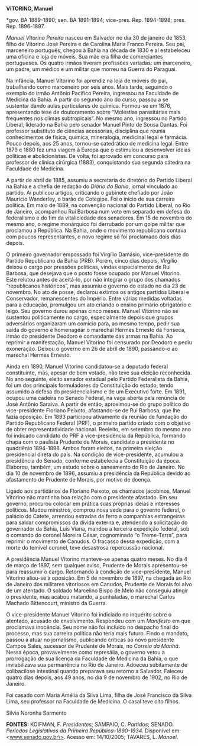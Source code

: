 **VITORINO, Manuel**

\*gov. BA 1889-1890; sen. BA 1891-1894; vice-pres. Rep. 1894-1898; pres.
Rep. 1896-1897.

*Manuel Vitorino Pereira* nasceu em Salvador no dia 30 de janeiro de
1853, filho de Vitorino José Pereira e de Carolina Maria Franco Pereira.
Seu pai, marceneiro português, chegou à Bahia na década de 1830 e aí
estabeleceu uma oficina e loja de móveis. Sua mãe era filha de
comerciantes portugueses. Os quatro irmãos tiveram profissões variadas:
um marceneiro, um padre, um médico e um militar que morreu na Guerra do
Paraguai.

Na infância, Manuel Vitorino foi aprendiz na loja de móveis do pai,
trabalhando como marceneiro por seis anos. Mais tarde, seguindo o
exemplo do irmão Antônio Pacífico Pereira, ingressou na Faculdade de
Medicina da Bahia. A partir do segundo ano do curso, passou a se
sustentar dando aulas particulares de química. Formou-se em 1876,
apresentando tese de doutoramento sobre “Moléstias parasitárias mais
frequentes nos climas subtropicais”. No mesmo ano, ingressou no Partido
Liberal, liderado na Bahia pelo senador Manuel Pinto de Sousa Dantas.
Foi professor substituto de ciências acessórias, disciplina que reunia
conhecimentos de física, química, mineralogia, medicinal legal e
farmácia. Pouco depois, aos 25 anos, tornou-se catedrático de medicina
legal. Entre 1879 e 1880 fez uma viagem à Europa que o estimulou a
desenvolver ideias políticas e abolicionistas. De volta, foi aprovado em
concurso para professor de clínica cirúrgica (1883), conquistando sua
segunda cátedra na Faculdade de Medicina.

A partir de abril de 1885, assumiu a secretaria do diretório do Partido
Liberal na Bahia e a chefia de redação do *Diário da Bahia*, jornal
vinculado ao partido. Aí publicou artigos, criticando o gabinete
chefiado por João Maurício Wanderley, o barão de Cotegipe. Foi o início
de sua carreira política. Em maio de 1889, na convenção nacional do
Partido Liberal, no Rio de Janeiro, acompanhou Rui Barbosa num voto em
separado em defesa do federalismo e do fim da vitaliciedade dos
senadores. Em 15 de novembro do mesmo ano, o regime monárquico foi
derrubado por um golpe militar que proclamou a República. Na Bahia, onde
o movimento republicano contava com poucos representantes, o novo regime
só foi proclamado dois dias depois.

O primeiro governador empossado foi Virgílio Damásio, vice-presidente do
Partido Republicano da Bahia (PRB). Porém, cinco dias depois, Virgílio
deixou o cargo por pressões políticas, vindas especialmente de Rui
Barbosa, que desejava que o posto fosse ocupado por Manuel Vitorino.
Este relutou antes de aceitá-lo, por não integrar o grupo dos chamados
“republicanos históricos”, mas assumiu o governo do estado no dia 23 de
novembro. No ato de posse, declarou extintos os antigos partidos Liberal
e Conservador, remanescentes do Império. Entre várias medidas voltadas
para a educação, promulgou um ato criando o ensino primário obrigatório
e leigo. Seu governo durou apenas cinco meses. Manuel Vitorino não se
sustentou politicamente no cargo, especialmente depois que grupos
adversários organizaram um comício para, ao mesmo tempo, pedir sua saída
do governo e homenagear o marechal Hermes Ernesto da Fonseca, irmão do
presidente Deodoro e comandante das armas na Bahia. Ao reprimir a
manifestação, Manuel Vitorino foi censurado por Deodoro e pediu
exoneração. Deixou o governo em 26 de abril de 1890, passando-o ao
marechal Hermes Ernesto.

Ainda em 1890, Manuel Vitorino candidatou-se a deputado federal
constituinte, mas, apesar de bem votado, não teve sua eleição
reconhecida. No ano seguinte, eleito senador estadual pelo Partido
Federalista da Bahia, foi um dos principais formuladores da Constituição
do estado, tendo assumido a defesa do presidencialismo e de um Executivo
forte. Em 1891, ocupou uma cadeira no Senado Federal, na vaga aberta
pela renúncia de José Antônio Saraiva. A partir de então, aproximou-se
do grupo político do vice-presidente Floriano Peixoto, afastando-se de
Rui Barbosa, que lhe fazia oposição. Em 1893 participou ativamente da
reunião de fundação do Partido Republicano Federal (PRF), o primeiro
partido criado com o objetivo de obter representatividade nacional.
Reeleito, em setembro do mesmo ano foi indicado candidato do PRF à
vice-presidência da República, formando chapa com o paulista Prudente de
Morais, candidato a presidente no quadriênio 1894-1898. Ambos foram
eleitos, na primeira eleição presidencial direta do país. Na condição de
vice-presidente, acumulou a presidência do Senado, conforme estabelecia
a Constituição da época. Elaborou, também, um estudo sobre o saneamento
do Rio de Janeiro. No dia 10 de novembro de 1896, assumiu a presidência
da República devido ao afastamento de Prudente de Morais, por motivo de
doença.

Ligado aos partidários de Floriano Peixoto, os chamados jacobinos,
Manuel Vitorino não mantinha boa relação com o presidente afastado. Em
seu governo, procurou colocar em prática suas próprias ideias e
interesses políticos. Mudou ministros, comprou nova sede para o governo
federal, o palácio do Catete, arrendou estradas de ferro a companhias
estrangeiras para saldar compromissos da dívida externa e, atendendo a
solicitação do governador da Bahia, Luís Viana, mandou a terceira
expedição federal, sob o comando do coronel Moreira César, cognominado
“o Treme-Terra”, para reprimir o movimento de Canudos. O fracasso dessa
expedição, com a morte do temível coronel, teve desastrosa repercussão
nacional.

A presidência Manuel Vitorino manteve-se apenas quatro meses. No dia 4
de março de 1897, sem qualquer aviso, Prudente de Morais apresentou-se
para reassumir o cargo. Retornando à condição de vice-presidente, Manuel
Vitorino aliou-se à oposição. Em 5 de novembro de 1897, na chegada ao
Rio de Janeiro dos militares vitoriosos em Canudos, Prudente de Morais
foi alvo de um atentado. O soldado Marcelino Bispo de Melo não conseguiu
atingir o presidente, mas acabou matando, a punhaladas, o marechal
Carlos Machado Bittencourt, ministro da Guerra.

O vice-presidente Manuel Vitorino foi indiciado no inquérito sobre o
atentado, acusado de envolvimento. Respondeu com um *Manifesto* em que
proclamava inocência. Seu nome não foi incluído no despacho final do
processo, mas sua carreira política não teria mais futuro. Findo o
mandato, passou a atuar no jornalismo, publicando críticas ao novo
presidente Campos Sales, sucessor de Prudente de Morais, no *Correio da
Manhã*. Nessa época, provavelmente como represália, o governo vetou a
prorrogação de sua licença da Faculdade de Medicina da Bahia, o que
inviabilizava sua permanência no Rio de Janeiro. Adoeceu subitamente de
colibacilose intestinal quando preparava seu retorno a Salvador. Faleceu
quatro dias depois, aos 49 anos, no dia 9 de novembro de 1902, no Rio de
Janeiro.

Foi casado com Maria Amélia da Silva Lima, filha de José Francisco da
Silva Lima, seu professor na Faculdade de Medicina. O casal teve oito
filhos.

Silvia Noronha Sarmento

**FONTES:** KOIFMAN, F. *Presidentes*; SAMPAIO, C. *Partidos*; SENADO.
*Períodos Legislativos da Primeira República-1890-1934.* Disponível em:
\<www.senado.gov.br\>. Acesso em: 14/10/2005; TAVARES, L. *Manoel*.
